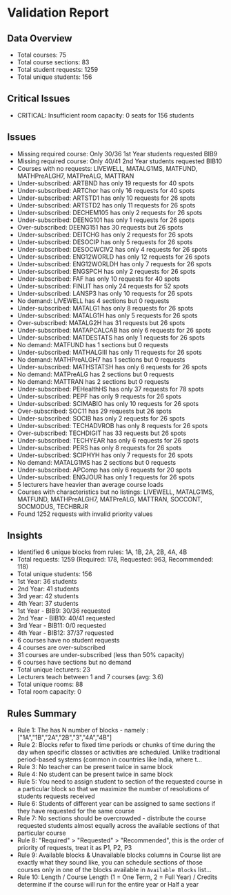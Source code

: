 # Validation Report

## Data Overview
- Total courses: 75
- Total course sections: 83
- Total student requests: 1259
- Total unique students: 156

## Critical Issues
- CRITICAL: Insufficient room capacity: 0 seats for 156 students

## Issues
- Missing required course: Only 30/36 1st Year students requested BIB9
- Missing required course: Only 40/41 2nd Year students requested BIB10
- Courses with no requests: LIVEWELL, MATALG1MS, MATFUND, MATHPreALGH7, MATPreALG, MATTRAN
- Under-subscribed: ARTBND has only 19 requests for 40 spots
- Under-subscribed: ARTChor has only 16 requests for 40 spots
- Under-subscribed: ARTSTD1 has only 10 requests for 26 spots
- Under-subscribed: ARTSTD2 has only 11 requests for 26 spots
- Under-subscribed: DECHEM105 has only 2 requests for 26 spots
- Under-subscribed: DEENG101 has only 1 requests for 26 spots
- Over-subscribed: DEENG151 has 30 requests but 26 spots
- Under-subscribed: DEITCHG has only 2 requests for 26 spots
- Under-subscribed: DESOCIP has only 5 requests for 26 spots
- Under-subscribed: DESOCWCIV2 has only 4 requests for 26 spots
- Under-subscribed: ENG12WORLD has only 12 requests for 26 spots
- Under-subscribed: ENG12WORLDH has only 7 requests for 26 spots
- Under-subscribed: ENGSPCH has only 2 requests for 26 spots
- Under-subscribed: FAF has only 10 requests for 40 spots
- Under-subscribed: FINLIT has only 24 requests for 52 spots
- Under-subscribed: LANSP3 has only 10 requests for 26 spots
- No demand: LIVEWELL has 4 sections but 0 requests
- Under-subscribed: MATALG1 has only 8 requests for 26 spots
- Under-subscribed: MATALG1H has only 5 requests for 26 spots
- Over-subscribed: MATALG2H has 31 requests but 26 spots
- Under-subscribed: MATAPCALCAB has only 6 requests for 26 spots
- Under-subscribed: MATDESTATS has only 1 requests for 26 spots
- No demand: MATFUND has 1 sections but 0 requests
- Under-subscribed: MATHALGIII has only 11 requests for 26 spots
- No demand: MATHPreALGH7 has 1 sections but 0 requests
- Under-subscribed: MATHSTATSH has only 6 requests for 26 spots
- No demand: MATPreALG has 2 sections but 0 requests
- No demand: MATTRAN has 2 sections but 0 requests
- Under-subscribed: PEHealthHS has only 37 requests for 78 spots
- Under-subscribed: PEPF has only 9 requests for 26 spots
- Under-subscribed: SCIMABIO has only 10 requests for 26 spots
- Over-subscribed: SOC11 has 29 requests but 26 spots
- Under-subscribed: SOCIB has only 2 requests for 26 spots
- Under-subscribed: TECHADVROB has only 8 requests for 26 spots
- Over-subscribed: TECHDIGIT has 33 requests but 26 spots
- Under-subscribed: TECHYEAR has only 6 requests for 26 spots
- Under-subscribed: PERS has only 8 requests for 26 spots
- Under-subscribed: SCIPHYH has only 7 requests for 26 spots
- No demand: MATALG1MS has 2 sections but 0 requests
- Under-subscribed: APComp has only 6 requests for 20 spots
- Under-subscribed: ENGJOUR has only 1 requests for 26 spots
- 5 lecturers have heavier than average course loads
- Courses with characteristics but no listings: LIVEWELL, MATALG1MS, MATFUND, MATHPreALGH7, MATPreALG, MATTRAN, SOCCONT, SOCMODUS, TECHBRJR
- Found 1252 requests with invalid priority values
## Insights
- Identified 6 unique blocks from rules: 1A, 1B, 2A, 2B, 4A, 4B
- Total requests: 1259 (Required: 178, Requested: 963, Recommended: 118)
- Total unique students: 156
- 1st Year: 36 students
- 2nd Year: 41 students
- 3rd year: 42 students
- 4th Year: 37 students
- 1st Year - BIB9: 30/36 requested
- 2nd Year - BIB10: 40/41 requested
- 3rd Year - BIB11: 0/0 requested
- 4th Year - BIB12: 37/37 requested
- 6 courses have no student requests
- 4 courses are over-subscribed
- 31 courses are under-subscribed (less than 50% capacity)
- 6 courses have sections but no demand
- Total unique lecturers: 23
- Lecturers teach between 1 and 7 courses (avg: 3.6)
- Total unique rooms: 88
- Total room capacity: 0

## Rules Summary
- Rule 1: The  has N number of blocks - namely : ["1A","1B","2A","2B","3","4A","4B"]
- Rule 2: Blocks refer to fixed time periods or chunks of time during the  day when specific classes or activities are scheduled. Unlike traditional period-based systems (common in countries like India, where t...
- Rule 3: No teacher can be present twice in same block
- Rule 4: No student can be present twice in same block
- Rule 5: You need to assign student to section of the requested course in a particular block so that we 
maximize the number of resolutions of students requests received
- Rule 6: Students of different year can be assigned to same sections if they have requested for the same course 
- Rule 7: No sections should be overcrowded - distribute the course requested students almost equally across the available sections of that particular course
- Rule 8: "Required" > "Requested" > "Recommended", 
this is the order of priority of requests, treat it as P1, P2, P3 
- Rule 9: Available blocks & Unavailable blocks columns in Course list are exactly what they sound like, you can schedule sections of those courses only in one of the blocks available in `Available Blocks` list...
- Rule 10: Length / Course Length (1 = One Term, 2 = Full Year) / Credits determine if the course will run for the entire year or Half a year 
